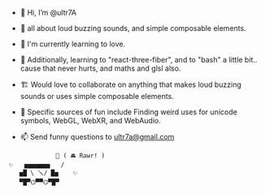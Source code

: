 
+ 👋 Hi, I’m @ultr7A
+ 📢 all about loud buzzing sounds, and simple composable elements.
+ 💞 I'm currently learning to love.
+ 💌 Additionally, learning to "react-three-fiber", and to "bash" a little bit.. cause that never hurts, and maths and glsl also.

+ 🏗️ Would love to collaborate on anything that makes loud buzzing sounds or uses simple composable elements.

+ 🎠 Specific sources of fun include Finding weird uses for unicode symbols, WebGL, WebXR, and WebAudio. 
+ 📫 Send funny questions to ultr7a@gmail.com


```      🌙    ⭐         ✨     
             🌟 ( 🚘 Rawr! )
✨   ▅▅▅▅▅▅▅   /           
   ▅█ \ 🪛/ █▅    ✨
   ▀█▀⌬▀▀⌬▀█▀   
```      
